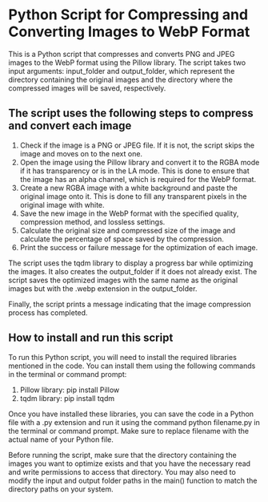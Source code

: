 # Python Script for Compressing and Converting Images to WebP Format

This is a Python script that compresses and converts PNG and JPEG images to the WebP format using the Pillow library. The script takes two input arguments: input_folder and output_folder, which represent the directory containing the original images and the directory where the compressed images will be saved, respectively.

## The script uses the following steps to compress and convert each image
1. Check if the image is a PNG or JPEG file. If it is not, the script skips the image and moves on to the next one.
2. Open the image using the Pillow library and convert it to the RGBA mode if it has transparency or is in the LA mode. This is done to ensure that the image has an alpha channel, which is required for the WebP format.
3. Create a new RGBA image with a white background and paste the original image onto it. This is done to fill any transparent pixels in the original image with white.
4. Save the new image in the WebP format with the specified quality, compression method, and lossless settings.
5. Calculate the original size and compressed size of the image and calculate the percentage of space saved by the compression.
6. Print the success or failure message for the optimization of each image.

The script uses the tqdm library to display a progress bar while optimizing the images. It also creates the output_folder if it does not already exist. The script saves the optimized images with the same name as the original images but with the .webp extension in the output_folder.

Finally, the script prints a message indicating that the image compression process has completed.

## How to install and run this script
To run this Python script, you will need to install the required libraries mentioned in the code. You can install them using the following commands in the terminal or command prompt:
1. Pillow library: pip install Pillow
2. tqdm library: pip install tqdm

Once you have installed these libraries, you can save the code in a Python file with a .py extension and run it using the command python filename.py in the terminal or command prompt. Make sure to replace filename with the actual name of your Python file.

Before running the script, make sure that the directory containing the images you want to optimize exists and that you have the necessary read and write permissions to access that directory. You may also need to modify the input and output folder paths in the main() function to match the directory paths on your system.
